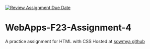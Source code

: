 [![Review Assignment Due Date](https://classroom.github.com/assets/deadline-readme-button-24ddc0f5d75046c5622901739e7c5dd533143b0c8e959d652212380cedb1ea36.svg)](https://classroom.github.com/a/4tKarLeg)
# WebApps-F23-Assignment-4
A practice assignment for HTML with CSS
Hosted at <a href="https://44-563-webapps-f23.github.io/44563-webapps-f23-assignment3-sowmya-kondepati/">sowmya github</a>
